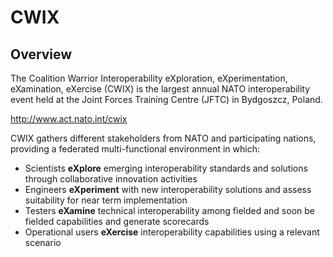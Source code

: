 # CWIX

## Overview

The Coalition Warrior Interoperability eXploration, eXperimentation, eXamination, eXercise (CWIX) is the largest annual NATO interoperability event held at the Joint Forces Training Centre (JFTC) in Bydgoszcz, Poland.

http://www.act.nato.int/cwix

CWIX gathers different stakeholders from NATO and participating nations, providing a federated multi-functional environment in which:

- Scientists **eXplore** emerging interoperability standards and solutions through collaborative innovation activities
- Engineers **eXperiment** with new interoperability solutions and assess suitability for near term implementation
- Testers **eXamine** technical interoperability among fielded and soon be fielded capabilities and generate scorecards
- Operational users **eXercise** interoperability capabilities using a relevant scenario
